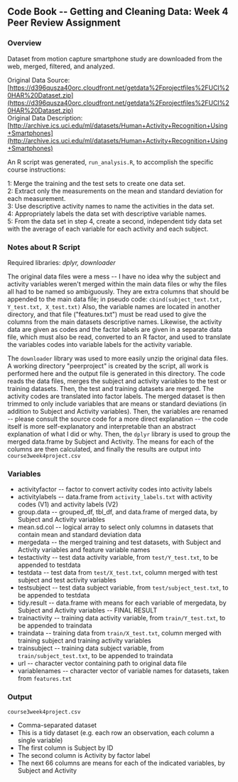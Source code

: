 ## Code Book -- Getting and Cleaning Data: Week 4 Peer Review Assignment

### Overview

Dataset from motion capture smartphone study are downloaded from the web, merged, filtered, and analyzed.

Original Data Source: 
[https://d396qusza40orc.cloudfront.net/getdata%2Fprojectfiles%2FUCI%20HAR%20Dataset.zip](https://d396qusza40orc.cloudfront.net/getdata%2Fprojectfiles%2FUCI%20HAR%20Dataset.zip)  
Original Data Description: 
[http://archive.ics.uci.edu/ml/datasets/Human+Activity+Recognition+Using+Smartphones](http://archive.ics.uci.edu/ml/datasets/Human+Activity+Recognition+Using+Smartphones)

An R script was generated, `run_analysis.R`, to accomplish the specific course instructions: 

1: Merge the training and the test sets to create one data set.  
2: Extract only the measurements on the mean and standard deviation for each measurement.  
3: Use descriptive activity names to name the activities in the data set.  
4: Appropriately labels the data set with descriptive variable names.  
5: From the data set in step 4, create a second, independent tidy data set with the average of each variable for each activity and each subject.  


### Notes about R Script

Required libraries: *dplyr, downloader*

The original data files were a mess -- I have no idea why the subject and activity variables weren't merged within the main data files or why the files all had to be named so ambiguously. They are extra columns that should be appended to the main data file; in pseudo code: `cbind(subject_text.txt, Y_test.txt, X_test.txt)` Also, the variable names are located in another directory, and that file ("features.txt") must be read used to give the columns from the main datasets descriptive names. Likewise, the activity data are given as codes and the factor labels are given in a separate data file, which must also be read, converted to an R factor, and used to translate the variables codes into variable labels for the activity variable.

The `downloader` library was used to more easily unzip the original data files. A working directory "peerproject" is created by the script, all work is performed here and the output file is generated in this directory. The code reads the data files, merges the subject and activity variables to the test or training datasets. Then, the test and training datasets are merged. The activity codes are translated into factor labels. The merged dataset is then trimmed to only include variables that are means or standard deviations (in addition to Subject and Activity variables). Then, the variables are renamed -- please consult the source code for a more direct explanation -- the code itself is more self-explanatory and interpretable than an abstract explanation of what I did or why. Then, the `dplyr` library is used to group the merged data.frame by Subject and Activity. The means for each of the columns are then calculated, and finally the results are output into `course3week4project.csv`

### Variables

* activityfactor -- factor to convert activity codes into activity labels  
* activitylabels -- data.frame from `activity_labels.txt` with activity codes (V1) and activity labels (V2)  
* group.data -- grouped_df, tbl_df, and data.frame of merged data, by Subject and Activity variables  
* mean.sd.col -- logical array to select only columns in datasets that contain mean and standard deviation data  
* mergedata -- the merged training and test datasets, with Subject and Activity variables and feature variable names  
* testactivity -- test data activity variable, from `test/Y_test.txt`, to be appended to testdata   
* testdata --  test data from `test/X_test.txt`, column merged with test subject and test activity variables  
* testsubject -- test data subject variable, from `test/subject_test.txt`, to be appended to testdata  
* tidy.result -- data.frame with means for each variable of mergedata, by Subject and Activity variables -- FINAL RESULT  
* trainactivity -- training data activity variable, from `train/Y_test.txt`, to be appended to traindata  
* traindata -- training data from `train/X_test.txt`, column merged with training subject and training activity variables  
* trainsubject -- training data subject variable, from `train/subject_test.txt`, to be appended to traindata  
* url -- character vector containing path to original data file  
* variablenames -- character vector of variable names for datasets, taken from `features.txt`    

### Output

`course3week4project.csv`
* Comma-separated dataset
* This is a tidy dataset (e.g. each row an observation, each column a single variable)
* The first column is Subject by ID  
* The second column is Activity by factor label  
* The next 66 columns are means for each of the indicated variables, by Subject and Activity  
